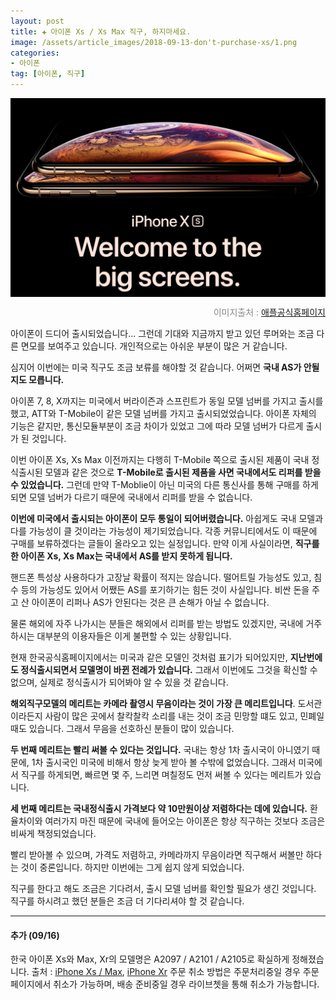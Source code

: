 ```yaml
---  
layout: post  
title: ✚ 아이폰 Xs / Xs Max 직구, 하지마세요.
image: /assets/article_images/2018-09-13-don't-purchase-xs/1.png
categories:
- 아이폰
tag: [아이폰, 직구]
---  
```

<div class="markdown-image">
<img src="/assets/article_images/2018-09-13-don't-purchase-xs/1.png" alt="" align="middle"/><p style="text-align:right;  color:#878787"> 이미지출처 : <a href="https://developer.apple.com"> 애플공식홈페이지 </a></p> </div>
<p class="drop-korean">
아이폰이 드디어 출시되었습니다... 그런데 기대와 지금까지 받고 있던 루머와는 조금 다른 면모를 보여주고 있습니다. 개인적으로는 아쉬운 부분이 많은 거 같습니다.
</p>

심지어 이번에는 미국 직구도 조금 보류를 해야할 것 같습니다. 어쩌면 **국내 AS가 안될지도 모릅니다.**

아이폰 7, 8, X까지는 미국에서 버라이즌과 스프린트가 동일 모델 넘버를 가지고 출시를 했고, ATT와 T-Mobile이 같은 모델 넘버를 가지고 출시되었었습니다. 아이폰 자체의 기능은 같지만, 통신모듈부분이 조금 차이가 있었고 그에 따라 모델 넘버가 다르게 출시가 된 것입니다. 

이번 아이폰 Xs, Xs Max 이전까지는 다행히 T-Mobile 쪽으로 출시된 제품이 국내 정식출시된 모델과 같은 것으로 **T-Mobile로 출시된 제품을 사면 국내에서도 리퍼를 받을 수 있었습니다.** 그런데 만약 T-Moblie이 아닌 미국의 다른 통신사를 통해 구매를 하게되면 모델 넘버가 다르기 때문에 국내에서 리퍼를 받을 수 없습니다.

**이번에 미국에서 출시되는 아이폰이 모두 통일이 되어버렸습니다.** 아쉽게도 국내 모델과 다를 가능성이 클 것이라는 가능성이 제기되었습니다. 각종 커뮤니티에서도 이 때문에 구매를 보류하겠다는 글들이 올라오고 있는 실정입니다. 만약 이게 사실이라면, **직구를 한 아이폰 Xs, Xs Max는 국내에서 AS를 받지 못하게 됩니다.**

핸드폰 특성상 사용하다가 고장날 확률이 적지는 않습니다. 떨어트릴 가능성도 있고, 침수 등의 가능성도 있어서 어쨌든 AS를 포기하기는 힘든 것이 사실입니다.  비싼 돈을 주고 산 아이폰이 리퍼나 AS가 안된다는 것은 큰 손해가 아닐 수 없습니다.

물론 해외에 자주 나가시는 분들은 해외에서 리퍼를 받는 방법도 있겠지만, 국내에 거주하시는 대부분의 이용자들은 이게 불편할 수 있는 상황입니다.

현재 한국공식홈페이지에서는 미국과 같은 모델인 것처럼 표기가 되어있지만, **지난번에도 정식출시되면서 모델명이 바뀐 전례가 있습니다.** 그래서 이번에도 그것을 확신할 수 없으며, 실제로 정식출시가 되어봐야 알 수 있을 것 같습니다.

**해외직구모델의 메리트는 카메라 촬영시 무음이라는 것이 가장 큰 메리트입니다**. 도서관이라든지 사람이 많은 곳에서 찰칵찰칵 소리를 내는 것이 조금 민망할 떄도 있고, 민폐일 때도 있습니다. 그래서 무음을 선호하신 분들이 많이 있습니다. 

**두 번째 메리트는 빨리 써볼 수 있다는 것입니다.** 국내는 항상 1차 출시국이 아니였기 때문에, 1차 출시국인 미국에 비해서 항상 늦게 받아 볼 수밖에 없었습니다. 그래서 미국에서 직구를 하게되면, 빠르면 몇 주, 느리면 며칠정도 먼저 써볼 수 있다는 메리트가 있습니다.

**세 번째 메리트는 국내정식출시 가격보다 약 10만원이상 저렴하다는 데에 있습니다.** 환율차이와 여러가지 마진 때문에 국내에 들어오는 아이폰은 항상 직구하는 것보다 조금은 비싸게 책정되었습니다. 

빨리 받아볼 수 있으며, 가격도 저렴하고, 카메라까지 무음이라면 직구해서 써볼만 하다는 것이 중론입니다. 하지만 이번에는 그게 쉽지 않게 되었습니다.

직구를 한다고 해도 조금은 기다려서, 출시 모델 넘버를 확인할 필요가 생긴 것입니다. 직구를 하시려고 했던 분들은 조금 더 기다리셔야 할 것 같습니다.

---
#### 추가 (09/16)
한국 아이폰 Xs와 Max, Xr의 모델명은 A2097 / A2101 / A2105로 확실하게 정해졌습니다.
출처 : [iPhone Xs / Max](https://www.apple.com/kr/iphone-xs/specs/), [iPhone Xr](https://www.apple.com/kr/iphone-xr/specs/)
주문 취소 방법은 주문처리중일 경우 주문 페이지에서 취소가 가능하며, 배송 준비중일 경우 라이브쳇을 통해 취소가 가능합니다.